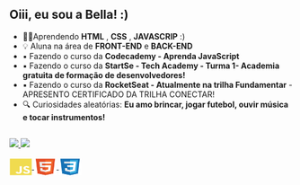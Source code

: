 ## Oiii, eu sou a Bella! :)

- :woman_technologist:Aprendendo **HTML** , **CSS** , **JAVASCRIP** :)
- 💡 Aluna na área de **FRONT-END** ​​e **BACK-END** 
-  ▪️ Fazendo o curso da **Codecademy - Aprenda JavaScript**
-  ▪️ Fazendo o curso da **StartSe - Tech Academy - Turma 1- Academia gratuita de formação de desenvolvedores!**
-  ▪️ Fazendo o curso da **RocketSeat - Atualmente na trilha Fundamentar** - APRESENTO CERTIFICADO DA TRILHA CONECTAR!
-  🔍 Curiosidades aleatórias: **Eu amo brincar, jogar futebol, ouvir música e tocar instrumentos!**

##

<div align="left">
  <a href="https://github.com/Bellacmeireles">
  <img height="180em" src="https://github-readme-stats.vercel.app/api?username=Bellacmeireles&show_icons=true&theme=dracula&include_all_commits=true&count_private=true"/>
  <img height="180em" src="https://github-readme-stats.vercel.app/api/top-langs/?username=Bellacmeireles&layout=compact&langs_count=7&theme=dracula"/>
</div>
 
<div style="display: inline_block"><br>
  <img align="center" alt="Bella-Js" height="30" width="40" src="https://raw.githubusercontent.com/devicons/devicon/master/icons/javascript/javascript-plain.svg">
  <img align="center" alt="Bella-HTML" height="30" width="40" src="https://raw.githubusercontent.com/devicons/devicon/master/icons/html5/html5-original.svg">
  <img align="center" alt="Bella-CSS" height="30" width="40" src="https://raw.githubusercontent.com/devicons/devicon/master/icons/css3/css3-original.svg">
</div>
  
  ##
  
<!-- <div> 
  
  <a href="https://instagram.com/rafaballerini" target="_blank"><img src="https://img.shields.io/badge/-Instagram-%23E4405F?style=for-the-badge&logo=instagram&logoColor=white" target="_blank"></a>
 <a href="https://discord.gg/wagxzStdcR" target="_blank"><img src="https://img.shields.io/badge/Discord-7289DA?style=for-the-badge&logo=discord&logoColor=white" target="_blank"></a> 
  <a href = "mailto:contatorafaballerini@gmail.com"><img src="https://img.shields.io/badge/-Gmail-D14836?style=for-the-badge&logo=gmail&logoColor=white" target="_blank"></a>
  <a href="https://www.linkedin.com/in/rafaella-ballerini-45875016a" target="_blank"><img src="https://img.shields.io/badge/-LinkedIn-%230077B5?style=for-the-badge&logo=linkedin&logoColor=white" target="_blank"></a> 
 
</div> 
  
  -->
